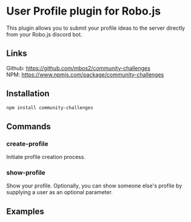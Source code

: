 # User Profile plugin for Robo.js

This plugin allows you to submit your profile ideas to the server directly from your Robo.js discord bot.  


## Links

Github: https://github.com/mbos2/community-challenges  
NPM: https://www.npmjs.com/package/community-challenges

## Installation
  
  ```bash
  npm install community-challenges
  ```

## Commands

### create-profile

Initiate profile creation process.

### show-profile

Show your profile.
Optionally, you can show someone else's profile by supplying a user as an optional parameter.

## Examples


